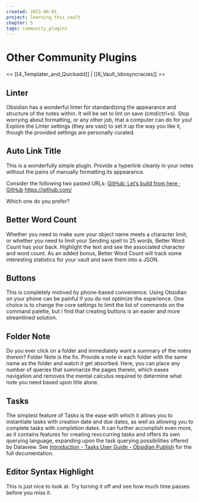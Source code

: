```yaml
---
created: 2023-06-01
project: learning_this_vault
chapter: 5
tags: community_plugins
---
```

# Other Community Plugins
<< [[4_Templater_and_Quickadd]] | [[6_Vault_Idiosyncracies]] >>
## Linter
Obsidian has a wonderful linter for standardizing the appearance and structure of the notes within. It will be set to lint on save (cmd/ctrl+s). Stop worrying about formatting, or any other job, that a computer can do for you! Explore the Linter settings (they are vast) to set it up the way you like it, though the provided settings are personally curated.

## Auto Link Title
This is a wonderfully simple plugin. Provide a hyperlink cleanly in your notes without the pains of manually formatting its appearance.

Consider the following two pasted URLs:
[GitHub: Let’s build from here · GitHub](https://github.com/)
https://github.com/

Which one do you prefer?

## Better Word Count
Whether you need to make sure your object name meets a character limit, or whether you need to limit your Sending spell to 25 words, Better Word Count has your back. Highlight the text and see the associated character and word count. As an added bonus, Better Word Count will track some interesting statistics for your vault and save them into a JSON.

## Buttons
This is completely motived by phone-based convenience. Using Obsidian on your phone can be painful if you do not optimize the experience. One choice is to change the core settings to limit the list of commands on the command palette, but I find that creating buttons is an easier and more streamlined solution.

## Folder Note
Do you ever click on a folder and immediately want a summary of the notes therein? Folder Note is the fix. Provide a note in each folder with the same name as the folder and watch it get absorbed. Here, you can place any number of queries that summarize the pages therein, which eases navigation and removes the mental calculus required to determine what note you need based upon title alone.

## Tasks
The simplest feature of Tasks is the ease with which it allows you to instantiate tasks with creation date and due dates, as well as allowing you to complete tasks with completion dates. It can further accomplish even more, as it contains features for creating reoccurring tasks and offers its own querying language, expanding upon the task querying possibilities offered by Dataview. See [Introduction - Tasks User Guide - Obsidian Publish](https://publish.obsidian.md/tasks/Introduction) for the full documentation.

## Editor Syntax Highlight
This is just nice to look at. Try turning it off and see how much time passes before you miss it.
